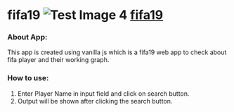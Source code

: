 # fifa19 ![Test Image 4](https://img.icons8.com/officexs/16/000000/long-arrow-right.png) [fifa19](fifa-19.netlify.app/)

### About App:
This app is created using vanilla js which is a fifa19 web app to check about fifa player and their working graph.

### How to use:
1. Enter Player Name in input field and click on search button.
2. Output will be shown after clicking the search button.
